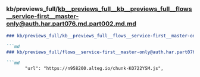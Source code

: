 ### kb/previews_full/kb__previews_full__kb__previews_full__flows__service-first__master-only@auth.har.part076.md.part002.md.md

```md
### kb/previews_full/kb__previews_full__flows__service-first__master-only@auth.har.part076.md.part002.md

```md
### kb/previews_full/flows__service-first__master-only@auth.har.part076.md (part 002)

```md
       "url": "https://n958200.alteg.io/chunk-KO722YSM.js",
     
```

```

```

```
